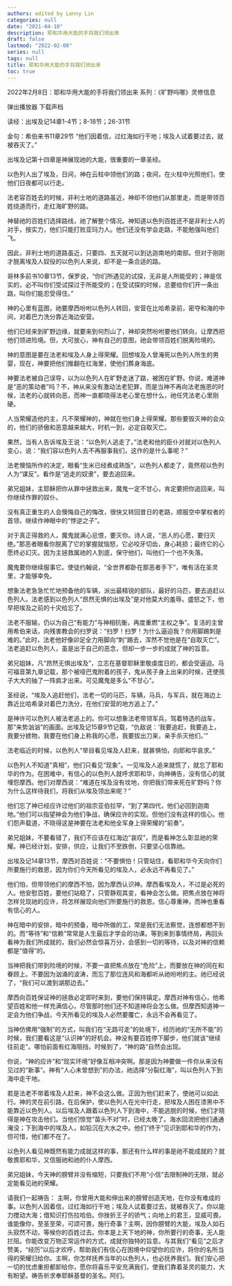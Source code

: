 ```yaml
---
authors: edited by Lenny Lin
categories: null
date: "2021-04-10"
description: 耶和华用大能的手将我们领出来
draft: false
lastmod: "2022-02-08"
series: null
tags: null
title: 耶和华用大能的手将我们领出来
toc: true
---
```




<!--more-->

2022年2月8日：耶和华用大能的手将我们领出来
系列：《旷野吗哪》灵修信息

 弹出播放器  下载声档

读经：出埃及记14章1-4节；8-18节；26-31节

金句：希伯来书11章29节
“他们因着信，过红海如行干地；埃及人试着要过去，就被吞灭了。”

出埃及记第十四章是神展现祂的大能，很重要的一章圣经。

以色列人出了埃及，日间，神在云柱中领他们的路；夜间，在火柱中光照他们，使他们日夜都可以行走。

法老容百姓去的时候，非利士地的道路虽近，神却不领他们从那里走，而是带领百姓绕道而行，走红海旷野的路。

神替祂的百姓们选择路线，祂了解整个情况。神知道以色列百姓还不是非利士人的对手，按实力，他们只能打败亚玛力人。他们还没有学会走路，不能勉强叫他们飞。

因此，非利士地的道路虽近，只要四、五天就可以到达迦南地的南部。但对于刚刚才脱离埃及人奴役的以色列人来说，却不是一条合适的路。

哥林多前书10章13节，保罗说，“你们所遇见的试探，无非是人所能受的；神是信实的，必不叫你们受试探过于所能受的；在受试探的时候，总要给你们开一条出路，叫你们能忍受得住。”

神的心里有蓝图，祂要摩西吩咐以色列人转回，安营在比哈希录前，密夺和海的中间，对着巴力洗分靠近海边安营。

他们已经来到旷野边缘，就要来到何烈山了，神却突然吩咐要他们转向，让摩西把他们领进险境。但，大可放心，神有自己的意图，祂会带领百姓们脱离险境的。

神的意图是要在法老和埃及人身上得荣耀。回想埃及人曾淹死以色列人所生的男婴，现在，神要把他们推翻在红海里，使他们葬身海底。

神要法老被自己误导，以为以色列人在旷野走迷了路，被困在旷野。你说，难道神是“恶的策动者”吗？不，神从来没有激动法老犯罪，而是当神不再向法老施恩的时候，法老的心就转向恶，而神一直都晓得法老心里在想什么，祂任凭法老心里刚硬。

人当荣耀造他的主，凡不荣耀神的，神就在他们身上得荣耀。那些要毁灭神的会众的，他们的骄傲和恶意越来越大，时机一到，必定自取灭亡。

果然，当有人告诉埃及王说：“以色列人逃走了。”法老和他的臣仆对就对以色列人变心，说：“我们容以色列人去不再服事我们，这作的是什么事呢？”

法老懊恼所作的决定，眼看“生米已经煮成熟饭”，以色列人都走了，竟然视以色列人为“谋反”。看作是“逃走的奴隶”，要去追回来。

弟兄姐妹，主耶稣把你从罪中拯救出来，魔鬼一定不甘心，肯定要把你追回来，叫你继续作罪的奴仆。

没有真正重生的人会懊悔自己的悔改，很快又转回昔日的老路，顺服空中掌权者的首领，继续作神眼中的“悖逆之子”。

对于真正得救的人，魔鬼就满心忌恨，要灭你。诗人说，“恶人的心愿，要归灭绝。”那恶者眼看你脱离了它的掌握就恼怒，它必咬牙切齿，身心耗损；最终它的心愿终必幻灭。因为主拯救属祂的人到底，保守他们，叫他们一个也不失落。

魔鬼要你继续服事它。使徒约翰说，“全世界都卧在那恶者手下”，唯有活在圣灵里，才能够幸免。

想象法老急急忙忙地预备他的车辆，派出最精锐的部队，最好的马匹，要去追赶以色列人。法老感到以色列人“昂然无惧的出埃及”是对他莫大的羞辱。盛怒之下，他早把埃及之前的十灾给忘了。

法老不服输，仍以为自己“有能力”与神相抗衡，再度重燃“主权之争”。复活的主曾用希伯来话，向残害教会的扫罗说：“扫罗！扫罗！为什么逼迫我？你用脚踢刺是难的。”此时，法老他好像卯足全力用脚向“刺”踢去，浑然不觉他是在“自取灭亡”。法老追赶以色列人，虽是出于自己的恶念，但却一步一步的成就了神的旨意。

弟兄姐妹，凡“昂然无惧出埃及”，立志在基督耶稣里敬虔度日的，都会受逼迫。马可福音第九章记载，那个被哑巴鬼附着的孩子，鬼从孩子身上出来的时候，还使孩子大大的抽了一阵疯才出来。可见魔鬼是多么“不甘心”。

圣经说，“埃及人追赶他们，法老一切的马匹，车辆，马兵，与军兵，就在海边上靠近比哈希录对着巴力洗分，在他们安营的地方追上了。”

是神许可以色列人被法老追上的。你可以想象法老带领军兵，驾着特选的战车，那“来势汹汹”的画面。出埃及记15章9节记载，“仇敌说：‘我要追赶，我要追上，我要分掳物，我要在他们身上称我的心愿，我要拔出刀来，亲手杀灭他们。’”

法老临近的时候，以色列人“举目看见埃及人赶来，就甚惧怕，向耶和华哀求。”

以色列人不知道“真相”，他们只看见“现象”。一见埃及人追来就慌了，就忘了耶和华的作为。在困难中，有信心的以色列人就呼求耶和华，向神祷告，没有信心的就埋怨摩西。他们对摩西说：“难道在埃及没有坟地，你把我们带来死在旷野吗？你为什么这样待我们，将我们从埃及领出来呢？”

他们忘了神已经应许过他们的祖宗亚伯拉罕，“到了第四代，他们必回到迦南地。”他们可以指望神会为他们争战，确保应许的实现。但他们没有这样的信心。他们怨声载道，不晓得这是神要在法老和他全军身上得荣耀的“前奏”。

弟兄姐妹，不要看错了，我们不应该在红海边“哀叹”，而是看神怎么彰显祂的荣耀。神已经计划，安排，供应，让我们不至跌倒，只要坚心信靠祂。

出埃及记14章13节，摩西对百姓说：“不要惧怕！只管站住，看耶和华今天向你们所要施行的救恩，因为你们今天所看见的埃及人，必永远不再看见了。”

他们怕，但带领他们的摩西不怕，因为摩西认识神。摩西看埃及人，不过是必死的人。他安慰百姓，要他们站稳了，只管静观其变，看神会怎么做。把焦点放在神将怎样兑现祂的应许，将怎样展现向他们所要施行的救恩。信心尊重神，而神也重看有信心的人。

神在暗中的安排，暗中的预备，暗中所做的工，常是我们无法察觉，连想都想不到的。而“等待”和“信赖”常常是人生最后才学会的功课。等到来到事情终局，再回头看神为我们所成就的，我们必然会惊喜万分，会感到一切的等待，以及对神的信赖都是“值得”的。

当神把我们带到险境的时候，不要一直把焦点放在“危险”上，而要放在神的同在和眷顾上。不要因为汹涌的波涛，而忘了那位连风和海都听从祂吩咐的主。祂已经说了，“我们可以渡到湖那边去。”

摩西向百姓保证神的拯救必定即时来到，要他们保持镇定。摩西对神有信心，他希望百姓和他一样充满信心，尽管那时他们还不知道神将会怎么做。但摩西知道神一定会为他们争战，今天所看见的埃及人必然要覆亡，永远不会再看见了。

当神仿佛用“强制”的方式，叫我们在“无路可走”的处境下，经历祂的“无所不能”的时候，我们要看这是“认识神”的好机会。神没有要百姓停下脚步，他们就该“继续往前走”。哪怕前面有红海阻挡，时候到了，“神的路”自然会出现。

你说，“神的应许”和“现实环境”好像互相冲突啊。那是因为神要做一件你从来没有见过的“新事”。神有“人心未曾想到”的办法，祂选择“分裂红海”，叫以色列人下到海中走干地。

若是法老不带着埃及人赶来，神不会这么做。正因为他们赶来了，使祂可以如此行。神的灵在前引路，在后保护，使以色列人在光中行走，把埃及人困在漆黑中不能靠近以色列人。以后埃及人跟着以色列人下到海中，不能逃脱的时候，他们才晓得是神在攻击他们。当他们惊觉“苗头不对”时，已经太晚了。海水回流把他们通通淹没；下到海中的埃及人，如铅沉在大水之中。他们“终于”见识到耶和华的作为，但可惜，他们都不在了。

以色列人看见神既然有能力成就这样的事，那还有什么样的事是祂不能成就的？就敬畏耶和华，又信服祂和祂的仆人摩西。

弟兄姐妹，今天神的膀臂并没有缩短，只要我们不用“小信”去限制神的无限，就必定能看见祂的荣耀。

请我们一起祷告：
主啊，你曾用大能和伸出来的膀臂创造天地，在你没有难成的事。以色列人因着信，过红海如行干地；埃及人试着要过去，就被吞灭了。你以能力搅动大海；借知识打伤拉哈伯。你挫折王子的骄气；向地上的君王，显威可畏。谁能像你，至圣至荣，可颂可畏，施行奇事？主啊，因你膀臂的大能，埃及人如石头寂然不动，等候你的百姓过去。你本是上天下地的神，你所要行的奇事，无人能拦阻。你能改变万物正常运作的方式，成就你独特的旨意。与其我们“看见”之后才赞美，“经历”以后才欢呼，帮助我们有信心在困境中仰望你的应许，将你的名所当得的荣耀归给你。主啊，你怎样抚养当年的以色列人，也必抚养我们。我们安心把一切的忧虑重担都卸给你，愿你将喜乐平安充满我们，使我们靠着圣灵的能力，大有盼望。祷告祈求奉耶稣基督的圣名。阿们。